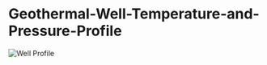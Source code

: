 # Geothermal-Well-Temperature-and-Pressure-Profile

![Well Profile](https://user-images.githubusercontent.com/56064595/147857795-adecc0e0-9316-441c-a8d8-b944f6d3f6e3.png)
